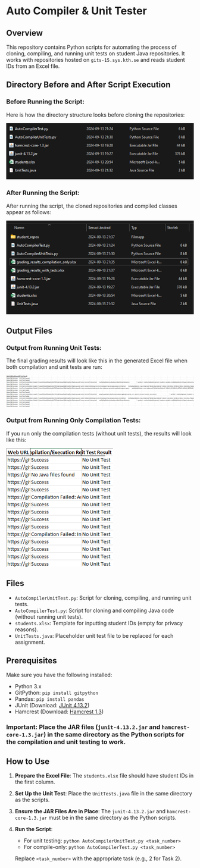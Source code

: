 ﻿# Auto Compiler & Unit Tester

## Overview
This repository contains Python scripts for automating the process of cloning, compiling, and running unit tests on student Java repositories. It works with repositories hosted on `gits-15.sys.kth.se` and reads student IDs from an Excel file.

## Directory Before and After Script Execution

### Before Running the Script:
Here is how the directory structure looks before cloning the repositories:

![Before Directory](images/before_directory.png)

### After Running the Script:
After running the script, the cloned repositories and compiled classes appear as follows:

![After Directory](images/after_directory.png)

## Output Files

### Output from Running Unit Tests:
The final grading results will look like this in the generated Excel file when both compilation and unit tests are run:

![Excel Results with Unit Tests](images/results_excel.png)

### Output from Running Only Compilation Tests:
If you run only the compilation tests (without unit tests), the results will look like this:

![Excel Results with Compilation Only](images/results_compilation.png)

## Files
- `AutoCompilerUnitTest.py`: Script for cloning, compiling, and running unit tests.
- `AutoCompilerTest.py`: Script for cloning and compiling Java code (without running unit tests).
- `students.xlsx`: Template for inputting student IDs (empty for privacy reasons).
- `UnitTests.java`: Placeholder unit test file to be replaced for each assignment.

## Prerequisites
Make sure you have the following installed:
- Python 3.x
- GitPython: `pip install gitpython`
- Pandas: `pip install pandas`
- JUnit (Download: [JUnit 4.13.2](https://search.maven.org/artifact/junit/junit/4.13.2/jar))
- Hamcrest (Download: [Hamcrest 1.3](https://search.maven.org/artifact/org.hamcrest/hamcrest-core/1.3/jar))

### **Important**: Place the JAR files (`junit-4.13.2.jar` and `hamcrest-core-1.3.jar`) in the same directory as the Python scripts for the compilation and unit testing to work.

## How to Use
1. **Prepare the Excel File**: The `students.xlsx` file should have student IDs in the first column.
2. **Set Up the Unit Test**: Place the `UnitTests.java` file in the same directory as the scripts.
3. **Ensure the JAR Files Are in Place**: The `junit-4.13.2.jar` and `hamcrest-core-1.3.jar` must be in the same directory as the Python scripts.
4. **Run the Script**: 
   - For unit testing: `python AutoCompilerUnitTest.py <task_number>`
   - For compile-only: `python AutoCompilerTest.py <task_number>`

   Replace `<task_number>` with the appropriate task (e.g., 2 for Task 2).
